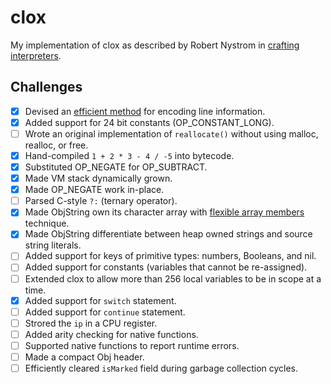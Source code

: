 # clox

My implementation of clox as described by Robert Nystrom in [crafting interpreters](https://craftinginterpreters.com/contents.html).

## Challenges
- [x] Devised an [efficient method](https://en.wikipedia.org/wiki/Run-length_encoding) for encoding line information.
- [x] Added support for 24 bit constants (OP_CONSTANT_LONG).
- [ ] Wrote an original implementation of `reallocate()` without using malloc, realloc, or free.
- [x] Hand-compiled `1 + 2 * 3 - 4 / -5` into bytecode.
- [x] Substituted OP_NEGATE for OP_SUBTRACT.
- [x] Made VM stack dynamically grown.
- [x] Made OP_NEGATE work in-place.
- [ ] Parsed C-style `?:` (ternary operator).
- [x] Made ObjString own its character array with [flexible array members](https://en.wikipedia.org/wiki/Flexible_array_member) technique.
- [x] Made ObjString differentiate between heap owned strings and source string literals.
- [ ] Added support for keys of primitive types: numbers, Booleans, and nil.
- [ ] Added support for constants (variables that cannot be re-assigned).
- [ ] Extended clox to allow more than 256 local variables to be in scope at a time.
- [x] Added support for `switch` statement.
- [ ] Added support for `continue` statement.
- [ ] Strored the `ip` in a CPU register.
- [ ] Added arity checking for native functions.
- [ ] Supported native functions to report runtime errors.
- [ ] Made a compact Obj header.
- [ ] Efficiently cleared `isMarked` field during garbage collection cycles.